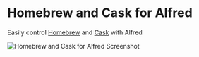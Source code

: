 Homebrew and Cask for Alfred
=========

Easily control [Homebrew](http://brew.sh) and [Cask](http://caskroom.io/) with Alfred

![Homebrew and Cask for Alfred Screenshot](https://raw.github.com/fniephaus/alfred-homebrew/master/screenshot.gif)